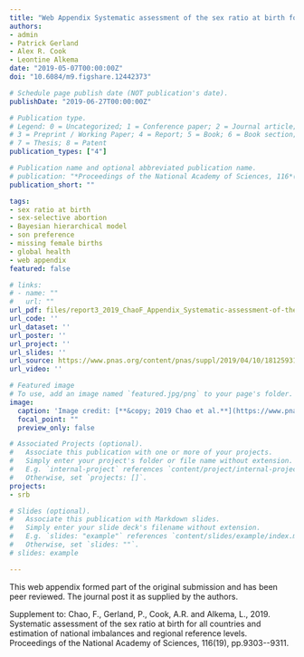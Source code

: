 ```yaml
---
title: "Web Appendix Systematic assessment of the sex ratio at birth for all countries and estimation of national imbalances and regional reference levels"
authors:
- admin
- Patrick Gerland
- Alex R. Cook
- Leontine Alkema
date: "2019-05-07T00:00:00Z"
doi: "10.6084/m9.figshare.12442373"

# Schedule page publish date (NOT publication's date).
publishDate: "2019-06-27T00:00:00Z"

# Publication type.
# Legend: 0 = Uncategorized; 1 = Conference paper; 2 = Journal article;
# 3 = Preprint / Working Paper; 4 = Report; 5 = Book; 6 = Book section;
# 7 = Thesis; 8 = Patent
publication_types: ["4"]

# Publication name and optional abbreviated publication name.
# publication: "*Proceedings of the National Academy of Sciences, 116*(19) 9303--9311"
publication_short: ""

tags:
- sex ratio at birth
- sex-selective abortion
- Bayesian hierarchical model
- son preference
- missing female births
- global health
- web appendix
featured: false

# links:
# - name: ""
#   url: ""
url_pdf: files/report3_2019_ChaoF_Appendix_Systematic-assessment-of-the-sex-ratio-at-birth-for-all-countries-and-estimation-of-national-imbalances-and-regional-reference-levels.pdf
url_code: ''
url_dataset: ''
url_poster: ''
url_project: ''
url_slides: ''
url_source: https://www.pnas.org/content/pnas/suppl/2019/04/10/1812593116.DCSupplemental/pnas.1812593116.sapp.pdf
url_video: ''

# Featured image
# To use, add an image named `featured.jpg/png` to your page's folder. 
image:
  caption: 'Image credit: [**&copy; 2019 Chao et al.**](https://www.pnas.org/content/116/19/9303)'
  focal_point: ""
  preview_only: false

# Associated Projects (optional).
#   Associate this publication with one or more of your projects.
#   Simply enter your project's folder or file name without extension.
#   E.g. `internal-project` references `content/project/internal-project/index.md`.
#   Otherwise, set `projects: []`.
projects:
- srb

# Slides (optional).
#   Associate this publication with Markdown slides.
#   Simply enter your slide deck's filename without extension.
#   E.g. `slides: "example"` references `content/slides/example/index.md`.
#   Otherwise, set `slides: ""`.
# slides: example

---
```


This web appendix formed part of the original submission and has been peer reviewed. The journal post it as supplied by the authors.

Supplement to: Chao, F., Gerland, P., Cook, A.R. and Alkema, L., 2019. Systematic assessment of the sex ratio at birth for all countries and estimation of national imbalances and regional reference levels. Proceedings of the National Academy of Sciences, 116(19), pp.9303--9311.

